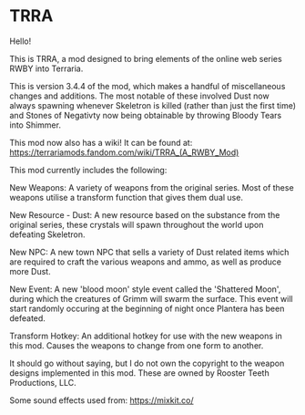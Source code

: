 # TRRA

Hello!

This is TRRA, a mod designed to bring elements of the online web series RWBY into Terraria.

This is version 3.4.4 of the mod, which makes a handful of miscellaneous changes and additions.
The most notable of these involved Dust now always spawning whenever Skeletron is killed (rather than just the first time) and Stones of Negativty now being obtainable by throwing Bloody Tears into Shimmer.

This mod now also has a wiki! It can be found at: https://terrariamods.fandom.com/wiki/TRRA_(A_RWBY_Mod)

This mod currently includes the following:

New Weapons: A variety of weapons from the original series. Most of these weapons utilise a transform function that gives them dual use.

New Resource - Dust: A new resource based on the substance from the original series, these crystals will spawn throughout the world upon defeating Skeletron.

New NPC: A new town NPC that sells a variety of Dust related items which are required to craft the various weapons and ammo, as well as produce more Dust.

New Event: A new 'blood moon' style event called the 'Shattered Moon', during which the creatures of Grimm will swarm the surface. This event will start randomly occuring at the beginning of night once Plantera has been defeated.

Transform Hotkey: An additional hotkey for use with the new weapons in this mod. Causes the weapons to change from one form to another.

It should go without saying, but I do not own the copyright to the weapon designs implemented in this mod.
These are owned by Rooster Teeth Productions, LLC.

Some sound effects used from: https://mixkit.co/
